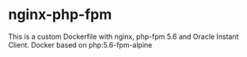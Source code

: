 # nginx-php-fpm
This is a custom Dockerfile with nginx, php-fpm 5.6 and Oracle Instant Client. 
Docker based on php:5.6-fpm-alpine
